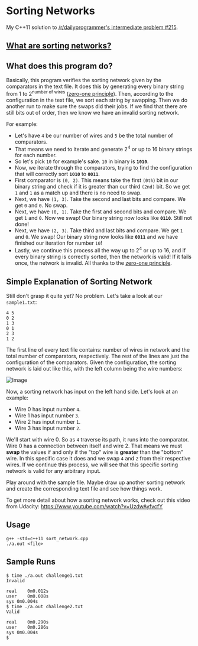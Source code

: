 # Sorting Networks
My C++11 solution to [/r/dailyprogrammer's intermediate problem #215](http://www.reddit.com/r/dailyprogrammer/comments/36m83a/20150520_challenge_215_intermediate_validating/?sort=new).

## [What are sorting networks?](http://en.wikipedia.org/wiki/Sorting_network)

## What does this program do?
Basically, this program verifies the sorting network given by the comparators in the text file. It does this by generating every binary string from 1 to 2<sup>number of wires</sup> ([zero-one principle](http://en.wikipedia.org/wiki/Sorting_network#Zero-one_principle)). Then, according to the configuration in the text file, we sort each string by swapping. Then we do another run to make sure the swaps did their jobs. If we find that there are still bits out of order, then we know we have an invalid sorting network. 

For example:
* Let's have `4` be our number of wires and `5` be the total number of comparators.
* That means we need to iterate and generate 2<sup>4</sup> or up to 16 binary strings for each number.
* So let's pick `10` for example's sake. `10` in binary is **`1010`**.
* Now, we iterate through the comparators, trying to find the configuration that will correctly sort **`1010`** to **`0011`**.
* First comparator is `(0, 2)`. This means take the first `(0th`) bit in our binary string and check if it is greater than our third `(2nd)` bit. So we get `1` and `1` as a match up and there is no need to swap.
* Next, we have `(1, 3)`. Take the second and last bits and compare. We get `0` and `0`. No swap.
* Next, we have `(0, 1)`. Take the first and second bits and compare. We get `1` and `0`. Now we swap! Our binary string now looks like **`0110`**. Still not done!
* Next, we have `(2, 3)`. Take third and last bits and compare. We get `1` and `0`. We swap! Our binary string now looks like **`0011`** and we have finished our iteration for number `10`!
* Lastly, we continue this process all the way up to 2<sup>4</sup> or up to 16, and if every binary string is correctly sorted, then the network is valid! If it fails once, the network is invalid. All thanks to the [zero-one principle](http://en.wikipedia.org/wiki/Sorting_network#Zero-one_principle).

## Simple Explanation of Sorting Network
Still don't grasp it quite yet? No problem. Let's take a look at our `sample1.txt`:
```
4 5
0 2
1 3
0 1
2 3
1 2
```
The first line of every text file contains: number of wires in network and the total number of comparators, respectively. The rest of the lines are just the configuration of the comparators.
Given the configuration, the sorting network is laid out like this, with the left column being the wire numbers:

![Image](http://i.imgur.com/UfElsg6.png)

Now, a sorting network has input on the left hand side. Let's look at an example:

* Wire 0 has input number `4`.
* Wire 1 has input number `3`.
* Wire 2 has input number `1`.
* Wire 3 has input number `2`.

We'll start with wire 0. So as `4` traverse its path, it runs into the comparator. Wire 0 has a connection between itself and wire 2. That means we must **swap** the values if and only if the "top" wire is **greater** than the "bottom" wire. In this specific case it does and we swap `4` and `2` from their respective wires. If we continue this process, we will see that this specific sorting network is valid for any arbitrary input. 

Play around with the sample file. Maybe draw up another sorting network and create the corresponding text file and see how things work.

To get more detail about how a sorting network works, check out this video from Udacity: https://www.youtube.com/watch?v=UzdwAyfvcfY

## Usage
```shell-session
g++ -std=c++11 sort_network.cpp
./a.out <file>
```
## Sample Runs

```shell-session
$ time ./a.out challenge1.txt 
Invalid

real	0m0.012s
user	0m0.008s
sys	0m0.004s
$ time ./a.out challenge2.txt 
Valid

real	0m0.290s
user	0m0.286s
sys	0m0.004s
$ 
```
